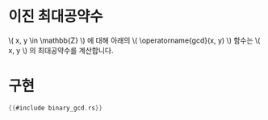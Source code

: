# 이진 최대공약수

\\( x, y \in \mathbb{Z} \\) 에 대해 아래의 \\( \operatorname{gcd}(x, y) \\)
함수는 \\( x, y \\) 의 최대공약수를 계산합니다.

# 구현

```rust
{{#include binary_gcd.rs}}
```
